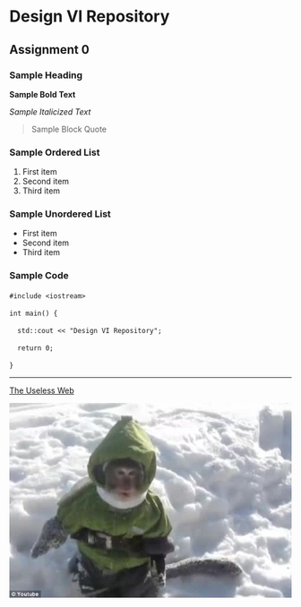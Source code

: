 # Design VI Repository
## Assignment 0
### Sample Heading
**Sample Bold Text**

*Sample Italicized Text*
>Sample Block Quote
### Sample Ordered List
1. First item
2. Second item
3. Third item
### Sample Unordered List
- First item
- Second item
- Third item
### Sample Code
`#include <iostream>`

`int main() {`

`  std::cout << "Design VI Repository";`

`  return 0;`

`}`

---
[The Useless Web](https://theuselessweb.com)

![Snow Macaque in Winter Clothes](snowmacaque.jpg)
